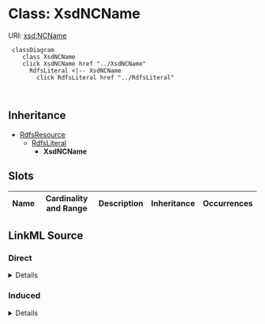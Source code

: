 

# Class: XsdNCName





URI: [xsd:NCName](http://www.w3.org/2001/XMLSchema#NCName)






```mermaid
 classDiagram
    class XsdNCName
    click XsdNCName href "../XsdNCName"
      RdfsLiteral <|-- XsdNCName
        click RdfsLiteral href "../RdfsLiteral"
      
      
```





## Inheritance
* [RdfsResource](../classes/RdfsResource.md)
    * [RdfsLiteral](../classes/RdfsLiteral.md)
        * **XsdNCName**



## Slots

| Name | Cardinality and Range | Description | Inheritance | Occurrences |
| ---  | --- | --- | --- | --- |














## LinkML Source

<!-- TODO: investigate https://stackoverflow.com/questions/37606292/how-to-create-tabbed-code-blocks-in-mkdocs-or-sphinx -->

### Direct

<details>

```yaml
name: xsd_NCName
from_schema: okns:hydrology-kg
exact_mappings:
- http://www.w3.org/2001/XMLSchema#NCName
rank: 1000
is_a: rdfs_Literal
class_uri: xsd:NCName

```
</details>

### Induced

<details>

```yaml
name: xsd_NCName
from_schema: okns:hydrology-kg
exact_mappings:
- http://www.w3.org/2001/XMLSchema#NCName
rank: 1000
is_a: rdfs_Literal
class_uri: xsd:NCName

```
</details>